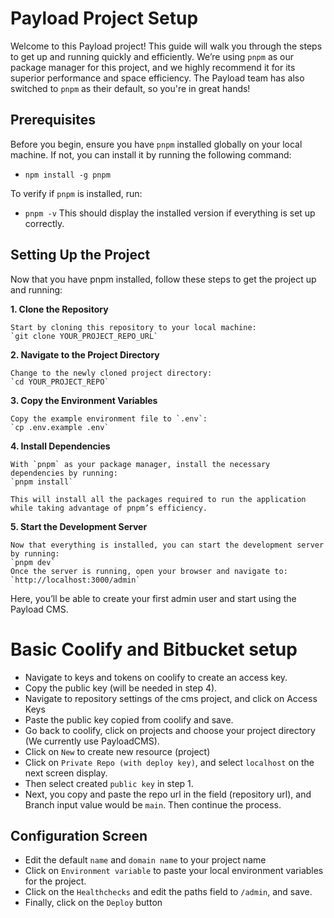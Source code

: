 # Payload Project Setup

Welcome to this Payload project! This guide will walk you through the steps to get up and running quickly and efficiently. We’re using `pnpm` as our package manager for this project, and we highly recommend it for its superior performance and space efficiency. The Payload team has also switched to `pnpm` as their default, so you're in great hands!

## Prerequisites

Before you begin, ensure you have `pnpm` installed globally on your local machine. If not, you can install it by running the following command:

- `npm install -g pnpm`

To verify if `pnpm` is installed, run:

- `pnpm -v` This should display the installed version if everything is set up correctly.

## Setting Up the Project
Now that you have pnpm installed, follow these steps to get the project up and running:

**1. Clone the Repository**

    Start by cloning this repository to your local machine:
    `git clone YOUR_PROJECT_REPO_URL`

**2. Navigate to the Project Directory**

    Change to the newly cloned project directory:
    `cd YOUR_PROJECT_REPO`

**3. Copy the Environment Variables**

    Copy the example environment file to `.env`:
    `cp .env.example .env`

**4. Install Dependencies**

    With `pnpm` as your package manager, install the necessary dependencies by running:
    `pnpm install`

    This will install all the packages required to run the application while taking advantage of pnpm’s efficiency.

**5. Start the Development Server**

    Now that everything is installed, you can start the development server by running:
    `pnpm dev`
    Once the server is running, open your browser and navigate to:
    `http://localhost:3000/admin`

Here, you’ll be able to create your first admin user and start using the Payload CMS.

# Basic Coolify and Bitbucket setup
- Navigate to keys and tokens on coolify to create an access key.
- Copy the public key (will be needed in step 4).
- Navigate to repository settings of the cms project, and click on Access Keys
- Paste the public key copied from coolify and save.
- Go back to coolify, click on projects and choose your project directory (We currently use PayloadCMS).
- Click on `New` to create new resource (project)
- Click on `Private Repo (with deploy key)`, and select `localhost` on the next screen display.
- Then select created `public key` in step 1.
- Next, you copy and paste the repo url in the field (repository url), and Branch input value would be `main`. Then continue the process.

## Configuration Screen
- Edit the default `name` and `domain name` to your project name
- Click on `Environment variable` to paste your local environment variables for the project.
- Click on the `Healthchecks` and edit the paths field to `/admin`, and save.
- Finally, click on the `Deploy` button